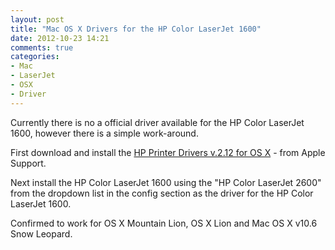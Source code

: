 ```yaml
---
layout: post
title: "Mac OS X Drivers for the HP Color LaserJet 1600"
date: 2012-10-23 14:21
comments: true
categories: 
- Mac
- LaserJet
- OSX
- Driver
---
```


Currently there is no a official driver available for the HP Color LaserJet 1600, however there is a simple work-around.

First download and install the [HP Printer Drivers v.2.12 for OS X](http://support.apple.com/kb/DL907) - from Apple Support.
 
Next install the HP Color LaserJet 1600 using the "HP Color LaserJet 2600" from the dropdown list in the config section as the driver for the HP Color LaserJet 1600.

Confirmed to work for OS X Mountain Lion, OS X Lion and Mac OS X v10.6 Snow Leopard.
